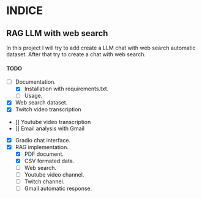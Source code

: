 # INDICE

## RAG LLM with web search

In this project I will try to add create a LLM chat with web search automatic dataset. After that try to create a chat with web search.

#### TODO

* [ ] Documentation.
  * [X] Installation with requirements.txt.
  * [ ] Usage.
* [X] Web search dataset.
* [X] Twitch video transcription
* [] Youtube video transcription
* [] Email analysis with Gmail
* [X] Gradio chat interface.
* [X] RAG implementation.
  * [X] PDF document.
  * [X] CSV formated data.
  * [ ] Web search.
  * [ ] Youtube video channel.
  * [ ] Twitch channel.
  * [ ] Gmail automatic response.
